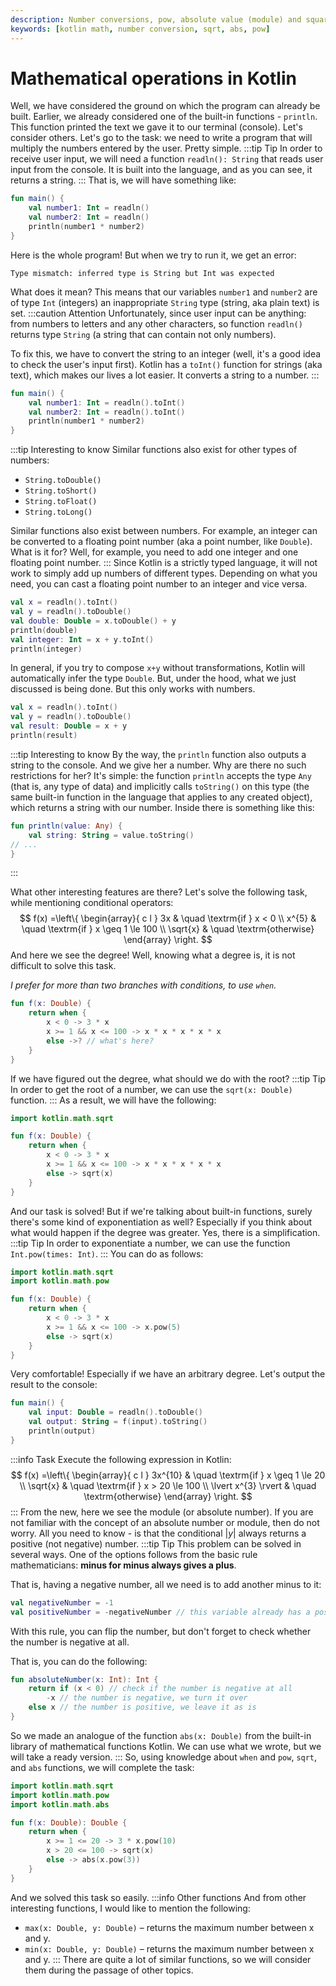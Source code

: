 ```yaml
---
description: Number conversions, pow, absolute value (module) and square
keywords: [kotlin math, number conversion, sqrt, abs, pow]
---
```

# Mathematical operations in Kotlin

Well, we have considered the ground on which the program can already be built.
Earlier, we already considered one of the built-in functions - `println`. This function printed the text we gave it to
our terminal (console).
Let's consider others.
Let's go to the task: we need to write a program that will multiply the numbers entered by the user. Pretty simple.
:::tip Tip
In order to receive user input, we will need a function `readln(): String` that reads user input from the console.
It is built into the language, and as you can see, it returns a string.
:::
That is, we will have something like:

```kotlin
fun main() {
    val number1: Int = readln()
    val number2: Int = readln()
    println(number1 * number2)
}
```

Here is the whole program! But when we try to run it, we get an error:

```
Type mismatch: inferred type is String but Int was expected
```
What does it mean? This means that our variables `number1` and `number2` are of type `Int` (integers)
an inappropriate `String` type (string, aka plain text) is set.
:::caution Attention
Unfortunately, since user input can be anything: from numbers to letters and any other characters,
so function `readln()` returns type `String` (a string that can contain not only numbers).

To fix this, we have to convert the string to an integer (well, it's a good idea to check the user's input first).
Kotlin has a `toInt()` function for strings (aka text), which makes our lives a lot easier. It converts a string to a
number.
:::

```kotlin
fun main() {
    val number1: Int = readln().toInt()
    val number2: Int = readln().toInt()
    println(number1 * number2)
}
```

:::tip Interesting to know
Similar functions also exist for other types of numbers:

- `String.toDouble()`
- `String.toShort()`
- `String.toFloat()`
- `String.toLong()`

Similar functions also exist between numbers. For example, an integer can be converted to a floating point number (aka a
point number, like `Double`).
What is it for? Well, for example, you need to add one integer and one floating point number.
:::
Since Kotlin is a strictly typed language, it will not work to simply add up numbers of different types. Depending on
what you need, you can cast a floating point number to an integer and vice versa.

```kotlin
val x = readln().toInt()
val y = readln().toDouble()
val double: Double = x.toDouble() + y
println(double)
val integer: Int = x + y.toInt()
println(integer)
```

In general, if you try to compose `x+y` without transformations, Kotlin will automatically infer the type `Double`. But,
under the hood, what we just discussed is being done. But this only works with numbers.

```kotlin
val x = readln().toInt()
val y = readln().toDouble()
val result: Double = x + y
println(result)
```

:::tip Interesting to know
By the way, the `println` function also outputs a string to the console. And we give her a number. Why are there no such
restrictions for her?
It's simple: the function `println` accepts the type `Any` (that is, any type of data) and implicitly calls `toString()`
on this type
(the same built-in function in the language that applies to any created object),
which returns a string with our number.
Inside there is something like this:

```kotlin
fun println(value: Any) {
    val string: String = value.toString()
// ...
}
```

:::

What other interesting features are there?
Let's solve the following task, while mentioning conditional operators:
$$
f(x) =\left\{
\begin{array}{ c l }
3x & \quad \textrm{if } x < 0
\\
x^{5} & \quad \textrm{if } x \geq 1
\le 100
\\
\sqrt{x} & \quad \textrm{otherwise}
\end{array}
\right.
$$
And here we see the degree! Well, knowing what a degree is, it is not difficult to solve this task.

*I prefer for more than two branches with conditions, to use `when`.*

```kotlin
fun f(x: Double) {
    return when {
        x < 0 -> 3 * x
        x >= 1 && x <= 100 -> x * x * x * x * x
        else ->? // what's here?
    }
}
```

If we have figured out the degree, what should we do with the root?
:::tip Tip
In order to get the root of a number, we can use the `sqrt(x: Double)` function.
:::
As a result, we will have the following:

```kotlin
import kotlin.math.sqrt

fun f(x: Double) {
    return when {
        x < 0 -> 3 * x
        x >= 1 && x <= 100 -> x * x * x * x * x
        else -> sqrt(x)
    }
}
```

And our task is solved! But if we're talking about built-in functions, surely there's some kind of exponentiation as
well?
Especially if you think about what would happen if the degree was greater.
Yes, there is a simplification.
:::tip Tip
In order to exponentiate a number, we can use the function `Int.pow(times: Int)`.
:::
You can do as follows:

```kotlin
import kotlin.math.sqrt
import kotlin.math.pow

fun f(x: Double) {
    return when {
        x < 0 -> 3 * x
        x >= 1 && x <= 100 -> x.pow(5)
        else -> sqrt(x)
    }
}
```

Very comfortable! Especially if we have an arbitrary degree.
Let's output the result to the console:

```kotlin
fun main() {
    val input: Double = readln().toDouble()
    val output: String = f(input).toString()
    println(output)
}
```

:::info Task
Execute the following expression in Kotlin:
$$
f(x) =\left\{
\begin{array}{ c l }
3x^{10} & \quad \textrm{if } x \geq 1
\le 20
\\
\sqrt{x} & \quad \textrm{if } x > 20 \le 100
\\
\lvert x^{3} \rvert & \quad \textrm{otherwise}
\end{array}
\right.
$$
:::
From the new, here we see the module (or absolute number). If you are not familiar with
the concept of an absolute number or module, then do not worry. All you need to know -
is that the conditional $\lvert y \rvert$ always returns a positive (not negative) number.
:::tip Tip
This problem can be solved in several ways. One of the options follows from the basic rule
mathematicians: **minus for minus always gives a plus**.

That is, having a negative number, all we need is to add another minus to it:

```kotlin
val negativeNumber = -1
val positiveNumber = -negativeNumber // this variable already has a positive value.
```

With this rule, you can flip the number, but don't forget to check
whether the number is negative at all.

That is, you can do the following:

```kotlin
fun absoluteNumber(x: Int): Int {
    return if (x < 0) // check if the number is negative at all
        -x // the number is negative, we turn it over
    else x // the number is positive, we leave it as is
}
```

So we made an analogue of the function `abs(x: Double)` from the built-in library of mathematical functions
Kotlin. We can use what we wrote, but we will take a ready version.
:::
So, using knowledge about `when` and `pow`, `sqrt`, and `abs` functions, we will complete the task:

```kotlin
import kotlin.math.sqrt
import kotlin.math.pow
import kotlin.math.abs

fun f(x: Double): Double {
    return when {
        x >= 1 <= 20 -> 3 * x.pow(10)
        x > 20 <= 100 -> sqrt(x)
        else -> abs(x.pow(3))
    }
}
```

And we solved this task so easily.
:::info Other functions
And from other interesting functions, I would like to mention the following:

- `max(x: Double, y: Double)` – returns the maximum number between x and y.
- `min(x: Double, y: Double)` – returns the maximum number between x and y.
  :::
  There are quite a lot of similar functions, so we will consider them during the passage of other topics.